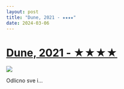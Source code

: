 ```yaml
---
layout: post
title: "Dune, 2021 - ★★★★"
date: 2024-03-06
---
```


# [Dune, 2021 - ★★★★](https://letterboxd.com/pavlesap/film/dune-2021/)

<p><img src="https://a.ltrbxd.com/resized/sm/upload/nx/8b/vs/gc/cDbNAY0KM84cxXhmj8f0dLWza3t-0-600-0-900-crop.jpg?v=49eed12751" /></p> <p>Odlicno sve i...
